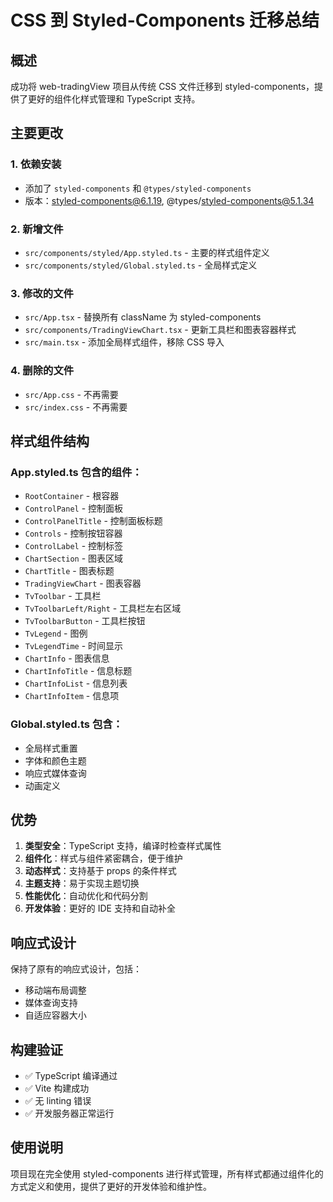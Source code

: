 # CSS 到 Styled-Components 迁移总结

## 概述
成功将 web-tradingView 项目从传统 CSS 文件迁移到 styled-components，提供了更好的组件化样式管理和 TypeScript 支持。

## 主要更改

### 1. 依赖安装
- 添加了 `styled-components` 和 `@types/styled-components`
- 版本：styled-components@6.1.19, @types/styled-components@5.1.34

### 2. 新增文件
- `src/components/styled/App.styled.ts` - 主要的样式组件定义
- `src/components/styled/Global.styled.ts` - 全局样式定义

### 3. 修改的文件
- `src/App.tsx` - 替换所有 className 为 styled-components
- `src/components/TradingViewChart.tsx` - 更新工具栏和图表容器样式
- `src/main.tsx` - 添加全局样式组件，移除 CSS 导入

### 4. 删除的文件
- `src/App.css` - 不再需要
- `src/index.css` - 不再需要

## 样式组件结构

### App.styled.ts 包含的组件：
- `RootContainer` - 根容器
- `ControlPanel` - 控制面板
- `ControlPanelTitle` - 控制面板标题
- `Controls` - 控制按钮容器
- `ControlLabel` - 控制标签
- `ChartSection` - 图表区域
- `ChartTitle` - 图表标题
- `TradingViewChart` - 图表容器
- `TvToolbar` - 工具栏
- `TvToolbarLeft/Right` - 工具栏左右区域
- `TvToolbarButton` - 工具栏按钮
- `TvLegend` - 图例
- `TvLegendTime` - 时间显示
- `ChartInfo` - 图表信息
- `ChartInfoTitle` - 信息标题
- `ChartInfoList` - 信息列表
- `ChartInfoItem` - 信息项

### Global.styled.ts 包含：
- 全局样式重置
- 字体和颜色主题
- 响应式媒体查询
- 动画定义

## 优势

1. **类型安全**：TypeScript 支持，编译时检查样式属性
2. **组件化**：样式与组件紧密耦合，便于维护
3. **动态样式**：支持基于 props 的条件样式
4. **主题支持**：易于实现主题切换
5. **性能优化**：自动优化和代码分割
6. **开发体验**：更好的 IDE 支持和自动补全

## 响应式设计
保持了原有的响应式设计，包括：
- 移动端布局调整
- 媒体查询支持
- 自适应容器大小

## 构建验证
- ✅ TypeScript 编译通过
- ✅ Vite 构建成功
- ✅ 无 linting 错误
- ✅ 开发服务器正常运行

## 使用说明
项目现在完全使用 styled-components 进行样式管理，所有样式都通过组件化的方式定义和使用，提供了更好的开发体验和维护性。
